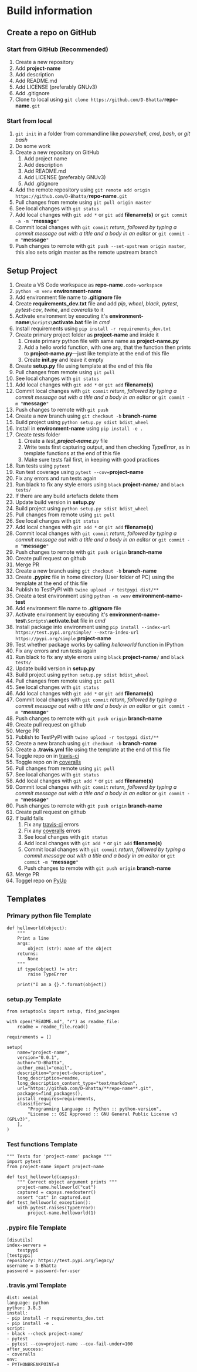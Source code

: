 # Build information
<!-- TODO make filenames bold -->
<!-- TODO style code and variables -->

## Create a repo on GitHub

### Start from GitHub (Recommended)

1. Create a new repository
2. Add **project-name**
3. Add description
4. Add README.md
5. Add LICENSE (preferably GNUv3)
6. Add .gitignore
7. Clone to local using `git clone https://github.com/D-Bhatta/`**repo-name**`.git`

### Start from local

1. `git init` in a folder from commandline like *powershell*, *cmd*, *bash*, or *git bash*
2. Do some work
3. Create a new repository on GitHub
    1. Add project name
    2. Add description
    3. Add README.md
    4. Add LICENSE (preferably GNUv3)
    5. Add .gitignore
4. Add the remote repository using `git remote add origin https://github.com/D-Bhatta/`**repo-name**`.git`
5. Pull changes from remote using `git pull origin master`
6. See local changes with `git status`
7. Add local changes with `git add *` or `git add` **filename(s)** or `git commit -a -m "`**message**`"`
8. Commit local changes with `git commit` *return, followed by typing a commit message out with a title and a body in an editor* or `git commit -m "`**message**`"`
9. Push changes to remote with `git push --set-upstream origin master`, this also sets origin master as the remote upstream branch

## Setup Project

1. Create a VS Code workspace as **repo-name**`.code-workspace`
2. `python -m venv` **environment-name**
3. Add environment file name to **.gitignore** file
4. Create **requirements_dev.txt** file and add *pip*, *wheel*, *black*, *pytest*, *pytest-cov*, *twine*, and *coveralls* to it
5. Activate environment by executing it's **environment-name**`\Scripts\`**activate.bat** file in *cmd*
6. Install requirements using `pip install -r requirements_dev.txt`
7. Create primary project folder  as **project-name** and inside it
   1. Create primary python file with same name as **project-name.py**
   2. Add a hello world function, with one arg, that the function then prints to **project-name.py**—just like template at the end of this file
   3. Create **__init__.py** and leave it empty
8. Create **setup.py** file using template at the end of this file
9. Pull changes from remote using `git pull`
10. See local changes with `git status`
11. Add local changes with `git add *` or `git add` **filename(s)**
12. Commit local changes with `git commit` *return, followed by typing a commit message out with a title and a body in an editor* or `git commit -m "`**message**`"`
13. Push changes to remote with `git push`
14. Create a new branch using `git checkout -b` **branch-name**
15. Build project using `python setup.py sdist bdist_wheel`
16. Install in **environment-name** using `pip install -e .`
17. Create *tests* folder
    1. Create a *test_**project-name**.py* file
    2. Write tests first capturing output, and then checking *TypeError*, as in template functions at the end of this file
    3. Make sure tests fail first, in keeping with good practices
18. Run tests using `pytest`
19. Run test coverage using `pytest --cov=`**project-name**
20. Fix any errors and run tests again
21. Run black to fix any style errors using `black` **project-name**`/` and `black tests/`
22. If there are any build artefacts delete them
23. Update build version in **setup.py**
24. Build project using `python setup.py sdist bdist_wheel`
25. Pull changes from remote using `git pull`
26. See local changes with `git status`
27. Add local changes with `git add *` or `git add` **filename(s)**
28. Commit local changes with `git commit` *return, followed by typing a commit message out with a title and a body in an editor* or `git commit -m "`**message**`"`
29. Push changes to remote with `git push origin` **branch-name**
30. Create pull request on github
31. Merge PR
32. Create a new branch using `git checkout -b` **branch-name**
33. Create **.pypirc** file in home directory (User folder of PC) using the template at the end of this file
34. Publish to TestPyPl with `twine upload -r testpypi dist/**`
35. Create a test environment using `python -m venv` **environment-name-test**
36. Add environment file name to **.gitignore** file
37. Activate environment by executing it's **environment-name-test**`\Scripts\`**activate.bat** file in *cmd*
38. Install package into environment using `pip install --index-url https://test.pypi.org/simple/ --extra-index-url https://pypi.org/simple` **project-name**
39. Test whether package works by calling *helloworld* function in IPython
40. Fix any errors and run tests again
41. Run black to fix any style errors using `black` **project-name**`/` and `black tests/`
42. Update build version in **setup.py**
43. Build project using `python setup.py sdist bdist_wheel`
44. Pull changes from remote using `git pull`
45. See local changes with `git status`
46. Add local changes with `git add *` or `git add` **filename(s)**
47. Commit local changes with `git commit` *return, followed by typing a commit message out with a title and a body in an editor* or `git commit -m "`**message**`"`
48. Push changes to remote with `git push origin` **branch-name**
49. Create pull request on github
50. Merge PR
51. Publish to TestPyPl with `twine upload -r testpypi dist/**`
52. Create a new branch using `git checkout -b` **branch-name**
53. Create a **.travis.yml** file using the template at the end of this file
54. Toggle repo on in [travis-ci](https://travis-ci.org/)
55. Toggle repo on in [coveralls](https://coveralls.io/)
56. Pull changes from remote using `git pull`
57. See local changes with `git status`
58. Add local changes with `git add *` or `git add` **filename(s)**
59. Commit local changes with `git commit` *return, followed by typing a commit message out with a title and a body in an editor* or `git commit -m "`**message**`"`
60. Push changes to remote with `git push origin` **branch-name**
61. Create pull request on github
62. If build fails
    1. Fix any [travis-ci](https://travis-ci.org/) errors
    2. Fix any [coveralls](https://coveralls.io/) errors
    3. See local changes with `git status`
    4. Add local changes with `git add *` or `git add` **filename(s)**
    5. Commit local changes with `git commit` *return, followed by typing a commit message out with a title and a body in an editor* or `git commit -m "`**message**`"`
    6. Push changes to remote with `git push origin` **branch-name**
63. Merge PR
64. Toggel repo on [PyUp](https://pyup.io/)

## Templates

### Primary python file Template

    def helloworld(object):
        """ 
        Print a line 
        args:
            object (str): name of the object
        returns:
            None
        """
        if type(object) != str:
            raise TypeError

        print("I am a {}.".format(object))

### setup.py Template

    from setuptools import setup, find_packages

    with open("README.md", "r") as readme_file:
        readme = readme_file.read()

    requirements = []

    setup(
        name="project-name",
        version="0.0.1",
        author="D-Bhatta",
        author_email="email",
        description="project-description",
        long_description=readme,
        long_description_content_type="text/markdown",
        url="https://github.com/D-Bhatta/**repo-name**.git",
        packages=find_packages(),
        install_requires=requirements,
        classifiers=[
            "Programming Language :: Python :: python-version",
            "License :: OSI Approved :: GNU General Public License v3 (GPLv3)",
        ],
    )

### Test functions Template

    """ Tests for 'project-name' package """
    import pytest
    from project-name import project-name

    def test_helloworld(capsys):
        """ Correct object argument prints """
        project-name.helloworld("cat")
        captured = capsys.readouterr()
        assert "cat" in captured.out
    def test_helloworld_exception():
        with pytest.raises(TypeError):
            project-name.helloworld(1)

### .pypirc file Template

    [disutils]
    index-servers = 
        testpypi
    [testpypi]
    repository: https://test.pypi.org/legacy/
    username = D-Bhatta
    password = password-for-user

### .travis.yml Template

    dist: xenial
    language: python
    python: 3.8.3
    install:
    - pip install -r requirements_dev.txt
    - pip install -e .
    script:
    - black --check project-name/
    - pytest
    - pytest --cov=project-name --cov-fail-under=100
    after_success:
    - coveralls
    env:
    - PYTHONBREAKPOINT=0

